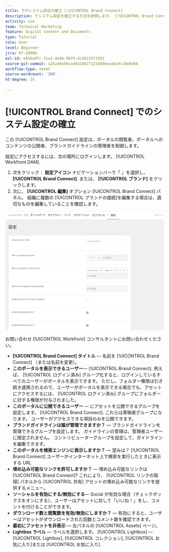 ```yaml
---
title: でのシステム設定の確立 [!UICONTROL Brand Connect]
description: でシステム設定を確立する方法を説明します。 [!UICONTROL Brand Connect] / [!UICONTROL Workfront DAM].
activity: use
team: Technical Marketing
feature: Digital Content and Documents
type: Tutorial
role: User
level: Beginner
jira: KT-10089
exl-id: e056a9fc-31a2-4e96-9874-dcdd23377d53
source-git-commit: a25a49e59ca483246271214886ea4dc9c10e8d66
workflow-type: tm+mt
source-wordcount: '389'
ht-degree: 1%

---
```


# [!UICONTROL Brand Connect] でのシステム設定の確立

この [!UICONTROL Brand Connect] 設定は、ポータルの閲覧者、ポータルへのコンテンツの公開者、ブランドガイドラインの管理者を制御します。

設定にアクセスするには、次の場所にログインします。 [!UICONTROL Workfront DAM].

1. 次をクリック： **設定アイコン** ナビゲーションバーで「 」を選択し、 **[!UICONTROL Brand Connect]**. または、 **[!UICONTROL ブランド]** をクリックします。
1. 次に、 **[!UICONTROL 編集]** オプション [!UICONTROL Brand Connect] パネル。 組織に複数の [!UICONTROL ブランドの接続]を編集する場合は、適切なものを編集していることを確認します。

![Brand Connect 設定パネルのスクリーンショット](assets/01-brand-portal-settings.png)

お問い合わせ [!UICONTROL Workfront] コンサルタントにお問い合わせください。

* **[!UICONTROL Brand Connect] タイトル** — 名前を [!UICONTROL Brand Connect] （または名前を変更）。
* **このポータルを表示できるユーザー**— [!UICONTROL Brand Connect]. 例えば、 [!UICONTROL ログイン済み] グループ化すると、ログインしているすべてのユーザーがポータルを表示できます。 ただし、フォルダー権限は引き続き適用されるので、ユーザーがポータルを表示できる場合でも、アセットにアクセスするには、 [!UICONTROL ログイン済み] グループにフォルダーに対する権限が付与されました。
* **このポータルに公開できるユーザー** — にアセットを公開できるグループを設定します。 [!UICONTROL Brand Connect]. これらは寄稿者グループになります。 ユーザーがアクセスできる項目のみを公開できます。
* **ブランドガイドラインは誰が管理できますか？** — ブランドガイドラインを管理できるグループを設定します。 ガイドラインの管理は、管理者ユーザーに限定されません。 コントリビューターグループを設定して、ガイドラインを編集できます。
* **このポータルを検索エンジンに表示しますか？** — 望みは？ [!UICONTROL Brand Connect] ユーザーがインターネット上で検索を実行したときに表示する URL
* **埋め込み可能なリンクを許可しますか？** — 埋め込み可能なリンクは [!UICONTROL Brand Connect]? これにより、 [!UICONTROL リンクの取得] パネルから [!UICONTROL 共有] アセットの埋め込み可能なリンクを提供するメニュー。
* **ソーシャルを有効にする/無効にする**— Social が有効な場合（チェックボックスをオンにする）、ユーザーはアセットに対して「いいね！」をし、コメントを付けることができます。
* **ダウンロード数と閲覧数を有効/無効にしますか？** — 有効にすると、ユーザーはアセットがダウンロードされた回数とコメント数を確認できます。
* **最初にファセットを非表示** — 左パネルの [!UICONTROL Assets] ページ。
* **Lightbox ラベル** — ラベルを選択します。 [!UICONTROL Lightbox] — [!UICONTROL Lightbox], [!UICONTROL コレクション], [!UICONTROL お気に入り]または [!UICONTROL お気に入り].
